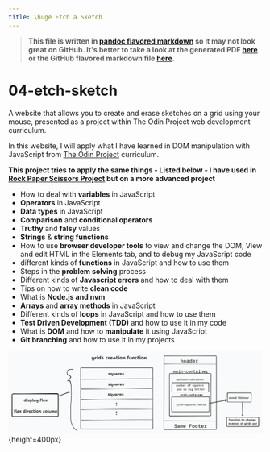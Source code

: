 ```yaml
---
title: \huge Etch a Sketch
---
```


> **This file is written in [pandoc flavored markdown](https://pandoc.org/MANUAL.html) so it may not look great on GitHub. It's better to take a look at the generated PDF [here](notes.pdf) or the GitHub flavored markdown file [here](README.md).**

# 04-etch-sketch

A website that allows you to create and erase sketches on a grid using your mouse, presented as a project within The Odin Project web development curriculum.

In this website, I will apply what I have learned in DOM manipulation with JavaScript from [The Odin Project](https://www.theodinproject.com/) curriculum.

**This project tries to apply the same things - Listed below - I have used in [Rock Paper Scissors Project](https://github.com/MohamedEmary/03-rock-paper-scissors) but on a more advanced project**

- How to deal with **variables** in JavaScript
- **Operators** in JavaScript
- **Data types** in JavaScript
- **Comparison** and **conditional operators**
- **Truthy** and **falsy** values
- **Strings** & **string functions**
- How to use **browser developer tools** to view and change the DOM, View and edit HTML in the Elements tab, and to debug my JavaScript code
- different kinds of **functions** in JavaScript and how to use them
- Steps in the **problem solving** process
- Different kinds of **Javascript errors** and how to deal with them
- Tips on how to write **clean code**
- What is **Node.js and nvm**
- **Arrays** and **array methods** in JavaScript
- Different kinds of **loops** in JavaScript and how to use them
- **Test Driven Development (TDD)** and how to use it in my code
- What is **DOM** and how to **manipulate** it using JavaScript
- **Git branching** and how to use it in my projects

![Website Design Draft](logic.png){height=400px}
